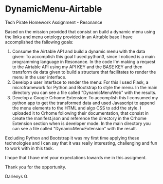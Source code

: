 # DynamicMenu-Airtable
Tech Pirate Homework Assignment - Resonance

Based on the mission provided that consist on build a dynamic menu using the links and menu ontology provided in an Airtable base I have accomplished the fallowing goals:

1. Consume the Airtable API and build a dynamic menu with the data given:
   To accomplish this goal I used python3, since I noticed is a main programming language in Resonance. In the code I'm making a    request to the Airtable API using my API KEY and the BASE KEY and then transform de data given to build a structure that        facilitates to render the menu in the user interface.
2. Develop a user interface to render the menu:
  For this I used Flask, a microframework for Python and Bootstrap to style the menu. In the main directory you can see a file   called "DynamicMenuWeb" with the results.
3. Develop a Google Crhome Extension:
  To accomplish this I consumed my python app to get the transformed data and used Javascript to append the menu elements to     the HTML and algo CSS to add the style. I uploaded it to Crhome following their documentation, that consist in create the       manifest.json and reference the directory in the Crhome Extension section when is developer mode. In the main directory you     can see a file called "DynamicMenuExtension" with the result.
  
Excluding Python and Bootstrap it was my first time applying these technologies and I can say that it was really interesting, challenging and fun to work with in this task. 

I hope that I have met your expectations towards me in this assigment.

Thank you for the opportunity.

Darlenys G.
  
